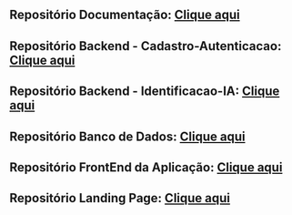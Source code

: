 
## Repositório Documentação: [Clique aqui](https://github.com/noCloud-Visiona/documentation)
## Repositório Backend - Cadastro-Autenticacao: [Clique aqui](https://github.com/noCloud-Visiona/controller-cadastro-autenticacao)
## Repositório Backend - Identificacao-IA: [Clique aqui](https://github.com/noCloud-Visiona/controller-identificacao-ia)
## Repositório Banco de Dados: [Clique aqui](https://github.com/noCloud-Visiona/controller-firebase)
## Repositório FrontEnd da Aplicação: [Clique aqui](https://github.com/noCloud-Visiona/frontend)
## Repositório Landing Page: [Clique aqui](https://github.com/noCloud-Visiona/landing-page)
